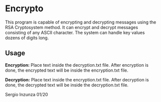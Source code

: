# Encrypto
This program is capable of encrypting and decrypting messages using the RSA Cryptosystem method. It can encrypt and decrypt messages consisting of any ASCII character. The system can handle key values dozens of digits long.

## Usage
**Encryption:** Place text inside the decryption.txt file. After encryption is done, the encrypted text will be inside the encryption.txt file.

**Decryption:** Place text inside the encryption.txt file. After decryption is done, the decrypted text will be inside the decryption.txt file.


  
Sergio Inzunza
01/20
 
